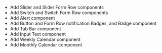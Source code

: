- Add Slider and Slider Form Row components
- Add Switch and Switch Form Row components
- Add Alert component
- Add Button and Form Row notification Badges, and Badge component
- Add Tab Bar component
- Add Input Text component
- Add Weekly Calendar component
- Add Monthly Calendar component
